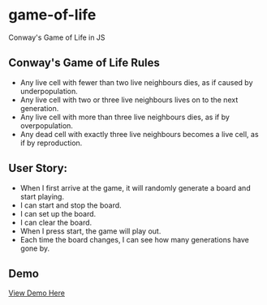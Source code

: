 # game-of-life
Conway's Game of Life in JS

## Conway's Game of Life Rules
- Any live cell with fewer than two live neighbours dies, as if caused by underpopulation.
- Any live cell with two or three live neighbours lives on to the next generation.
- Any live cell with more than three live neighbours dies, as if by overpopulation.
- Any dead cell with exactly three live neighbours becomes a live cell, as if by reproduction.


## User Story: 
- When I first arrive at the game, it will randomly generate a board and start playing.
- I can start and stop the board.
- I can set up the board.
- I can clear the board.
- When I press start, the game will play out.
- Each time the board changes, I can see how many generations have gone by.

## Demo
[View Demo Here](https://snowleo208.github.io/game-of-life/game-of-life.html)
